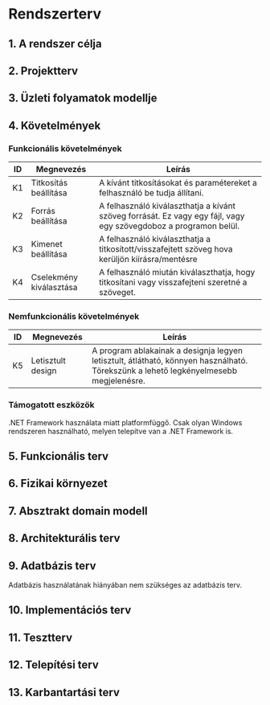 # Rendszerterv
## 1. A rendszer célja
## 2. Projektterv
## 3. Üzleti folyamatok modellje
## 4. Követelmények

### Funkcionális követelmények

| ID | Megnevezés | Leírás |
| --- | --- | --- |
| K1 | Titkosítás beállítása | A kívánt titkosításokat és paramétereket a felhasználó be tudja állítani. |
| K2 | Forrás beállítása | A felhasználó kiválaszthatja a kívánt szöveg forrását. Ez vagy egy fájl, vagy egy szövegdoboz a programon belül. |
| K3 | Kimenet beállítása | A felhasználó kiválaszthatja a titkosított/visszafejtett szöveg hova kerüljön kiírásra/mentésre |
| K4 | Cselekmény kiválasztása | A felhasználó miután kiválaszthatja, hogy titkosítani vagy visszafejteni szeretné a szöveget. |

### Nemfunkcionális követelmények

| ID | Megnevezés | Leírás |
| --- | --- | --- |
| K5 | Letisztult design | A program ablakainak a designja legyen letisztult, átlátható, könnyen használható. Törekszünk a lehető legkényelmesebb megjelenésre.

### Támogatott eszközök
.NET Framework használata miatt platformfüggő.
Csak olyan Windows rendszeren használható, melyen telepítve van a .NET Framework is.

## 5. Funkcionális terv
## 6. Fizikai környezet
## 7. Absztrakt domain modell
## 8. Architekturális terv
## 9. Adatbázis terv

Adatbázis használatának hiányában nem szükséges az adatbázis terv.

## 10. Implementációs terv
## 11. Tesztterv
## 12. Telepítési terv
## 13. Karbantartási terv
